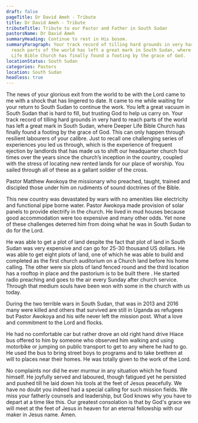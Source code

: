 ```yaml
---
draft: false
pageTitle: Dr David Ameh - Tribute
title: Dr David Ameh - Tribute
tributeTitle: Tribute to our Pastor and Father in South Sudan
pastorsName: Dr David Ameh
summaryHeading: Continue to rest in His bosom.
summaryParagraph: Your track record of tilling hard grounds in very hard to
  reach parts of the world has left a great mark in South Sudan, where Deeper
  Life Bible Church has finally found a footing by the grace of God.
locationStatus: South Sudan
categories: Pastors
location: South Sudan
headless: true
---
```

The news of your glorious exit from the world to be with the Lord came to me with a shock that has lingered to date. It came to me while waiting for your return to South Sudan to continue the work. You left a great vacuum in South Sudan that is hard to fill, but trusting God to help us carry on. Your track record of tilling hard grounds in very hard to reach parts of the world has left a great mark in South Sudan, where Deeper Life Bible Church has finally found a footing by the grace of God. This can only happen through resilient labourers of your calibre. Just to recall one challenging series of experiences  you led us through, which is the experience of frequent ejection by landlords that has made us to shift our headquarter church four times over the years since the church’s inception in the country, coupled with the stress of locating new rented lands for our place of worship. You sailed through all of these as a gallant soldier of the cross. 

Pastor Matthew Awokoya the missionary who preached, taught, trained and discipled those under him on rudiments of sound doctrines of the Bible.

This new country was devastated by wars with no amenities like electricity and functional pipe borne water. Pastor Awokoya made provision of solar panels to provide electrify in the church. He lived in mud houses because good accommodation were too expensive and many other odds. Yet none of these challenges deterred him from doing what he was in South Sudan to do for the Lord. 

He was able to get a plot of land despite the fact that plot of land in South Sudan was very expensive and can go for 25-30 thousand US dollars. He was able to get eight plots of land, one of which he was able to build and completed as the first church auditorium on a Church land before his home calling.  The other were six plots of land fenced  round and the third location has a rooftop in place and the pastorium is to be built there .
He started radio preaching and goes to the air every Sunday after church service. Through that medium souls have been won with some in the church with us today.

During the two terrible wars in South Sudan, that was in 2013 and 2016 many were killed and others that survived are still in Uganda as refugees but Pastor Awokoya and his wife never left the mission post.  What a love and commitment to the Lord and flocks.

He had no comfortable car but rather drove an old right hand drive Hiace  bus offered to him by someone who observed him walking and using motorbike or jumping on public transport to get to any where he had to go.
He used the bus to bring street boys to programs and to take brethren at will to places near their homes.  He was totally given to the work of the Lord.

No complaints nor did he ever murmur in any situation which he found himself.
He joyfully served and laboured, though fatigued yet he persisted and pushed till he laid down his tools at the feet of Jesus peacefully. We have no doubt you indeed had a special calling for such mission fields. We miss your fatherly counsels and leadership, but God knows why you have to depart at a time like this. Our greatest consolation is that by God's grace we will meet at the feet of Jesus in heaven for an eternal fellowship with our maker in Jesus name. Amen.